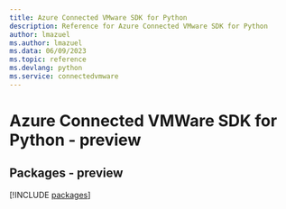 ```yaml
---
title: Azure Connected VMware SDK for Python
description: Reference for Azure Connected VMware SDK for Python
author: lmazuel
ms.author: lmazuel
ms.data: 06/09/2023
ms.topic: reference
ms.devlang: python
ms.service: connectedvmware
---
```

# Azure Connected VMWare SDK for Python - preview
## Packages - preview
[!INCLUDE [packages](connected-vmware-index.md)]